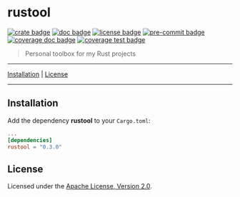 # rustool

[![crate badge]][crate link]
[![doc badge]][doc link]
[![license badge]][license link]
[![pre-commit badge]][pre-commit link]
[![coverage doc badge]][doc link]
[![coverage test badge]][doc link]

> Personal toolbox for my Rust projects

---

[Installation](#installation) |
[License](#license)

---

## Installation

Add the dependency **rustool** to your `Cargo.toml`:

```toml
...
[dependencies]
rustool = "0.3.0"
```

## License

Licensed under the [Apache License, Version 2.0][license link].

[repository link]: https://github.com/GregoireHENRY/rustool
[crate link]: https://crates.io/crates/rustool
[crate badge]: https://meritbadge.herokuapp.com/rustool?style=flat-square
[doc link]: https://docs.rs/rustool
[doc badge]: https://docs.rs/rustool/badge.svg
[license link]: https://github.com/GregoireHENRY/rustool/blob/main/LICENSE
[license badge]: https://img.shields.io/badge/license-Apache%202.0-blue.svg
[pre-commit link]: https://pre-commit.com
[pre-commit badge]: https://img.shields.io/badge/pre--commit-enabled-brightgreen?logo=pre-commit&logoColor=white
[coverage doc badge]: https://img.shields.io/badge/docs-100%25-brightgreen
[coverage test badge]: https://img.shields.io/badge/tests-100%25-brightgreen
